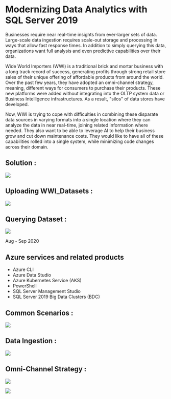 # Modernizing Data Analytics with SQL Server 2019

Businesses require near real-time insights from ever-larger sets of data. Large-scale data ingestion requires scale-out storage and processing in ways that allow fast response times. In addition to simply querying this data, organizations want full analysis and even predictive capabilities over their data.

Wide World Importers (WWI) is a traditional brick and mortar business with a long track record of success, generating profits through strong retail store sales of their unique offering of affordable products from around the world. Over the past few years, they have adopted an omni-channel strategy, meaning, different ways for consumers to purchase their products. These new platforms were added without integrating into the OLTP system data or Business Intelligence infrastructures. As a result, "silos" of data stores have developed.

Now, WWI is trying to cope with difficulties in combining these disparate data sources in varying formats into a single location where they can analyze the data in near real-time, joining related information where needed. They also want to be able to leverage AI to help their business grow and cut down maintenance costs. They would like to have all of these capabilities rolled into a single system, while minimizing code changes across their domain.

## Solution :

![](https://raw.githubusercontent.com/microsoft/MCW-Modernizing-Data-Analytics-with-SQL-Server-2019/master/Media/preferred-solution.png)

## Uploading WWI_Datasets :

![](https://raw.githubusercontent.com/Grv-Singh/Practicum-Digital-Modernizing-Data-Analytics-with-SQL-Server-Azure-and-Alteryx/master/Media/Capture.PNG)

## Querying Dataset :
![](https://raw.githubusercontent.com/Grv-Singh/Practicum-Digital-Modernizing-Data-Analytics-with-SQL-Server-Azure-and-Alteryx/master/Media/Screenshot%202020-10-02%20001625.jpg)

Aug - Sep 2020

## Azure services and related products

- Azure CLI
- Azure Data Studio
- Azure Kubernetes Service (AKS)
- PowerShell
- SQL Server Management Studio
- SQL Server 2019 Big Data Clusters (BDC)

## Common Scenarios :

![](https://raw.githubusercontent.com/microsoft/MCW-Modernizing-Data-Analytics-with-SQL-Server-2019/master/Whiteboard%20design%20session/media/infographic-for-common-scenarios.png)

## Data Ingestion :

![](https://raw.githubusercontent.com/microsoft/MCW-Modernizing-Data-Analytics-with-SQL-Server-2019/master/Whiteboard%20design%20session/media/sql-server-2019-data-lake.png)

## Omni-Channel Strategy :

![](https://raw.githubusercontent.com/microsoft/MCW-Modernizing-Data-Analytics-with-SQL-Server-2019/master/Whiteboard%20design%20session/media/omni-channel-strategy.png)

![](https://raw.githubusercontent.com/microsoft/MCW-Modernizing-Data-Analytics-with-SQL-Server-2019/master/Whiteboard%20design%20session/media/omni-channel.png)
